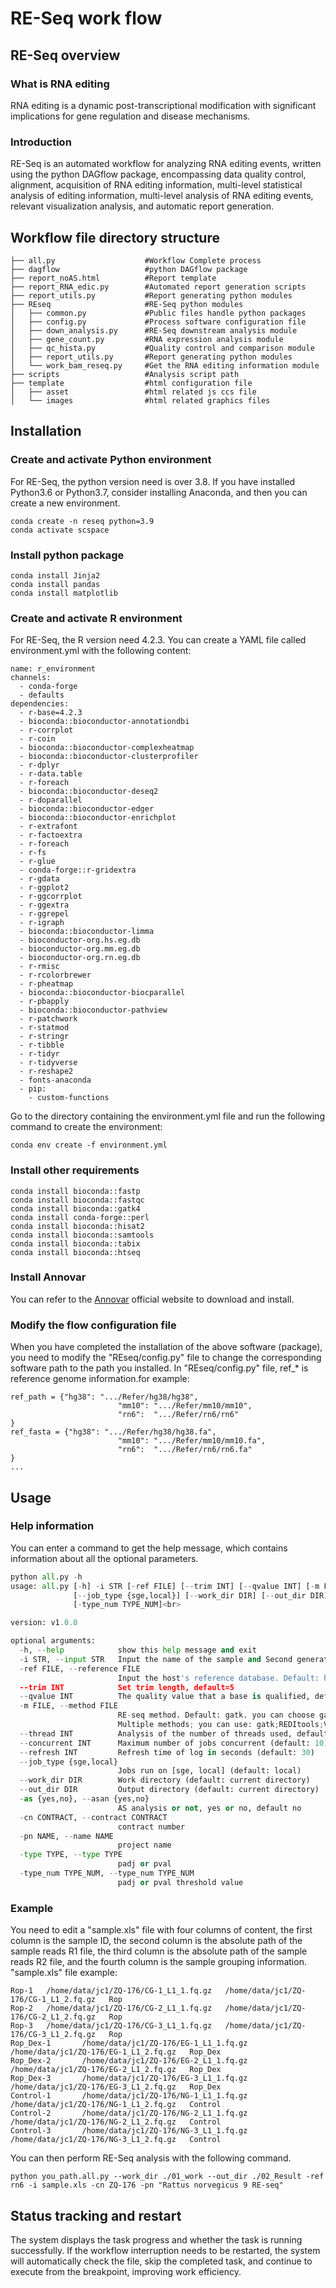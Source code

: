 RE-Seq work flow
=====
## RE-Seq overview

### What is RNA editing
RNA editing is a dynamic post-transcriptional modification with significant implications for gene regulation and disease mechanisms.
### Introduction
RE-Seq is an automated workflow for analyzing RNA editing events, written using the python DAGflow package, encompassing data quality control, alignment, acquisition of RNA editing information, multi-level statistical analysis of editing information, multi-level analysis of RNA editing events, relevant visualization analysis, and automatic report generation.

## Workflow file directory structure

```
├── all.py                    #Workflow Complete process
├── dagflow                   #python DAGflow package
├── report_noAS.html          #Report template
├── report_RNA_edic.py        #Automated report generation scripts
├── report_utils.py           #Report generating python modules
├── REseq                     #RE-Seq python modules
│   ├── common.py             #Public files handle python packages
│   ├── config.py             #Process software configuration file
│   ├── down_analysis.py      #RE-Seq downstream analysis module
│   ├── gene_count.py         #RNA expression analysis module
│   ├── qc_hista.py           #Quality control and comparison module
│   ├── report_utils.py       #Report generating python modules
│   └── work_bam_reseq.py     #Get the RNA editing information module
├── scripts                   #Analysis script path
├── template                  #html configuration file
│   ├── asset                 #html related js ccs file
│   └── images                #html related graphics files
```

Installation
-----

### Create and activate Python environment

For RE-Seq, the python version need is over 3.8. If you have installed Python3.6 or Python3.7, consider installing Anaconda, and then you can create a new environment.
```
conda create -n reseq python=3.9
conda activate scspace
```

### Install python package
```
conda install Jinja2
conda install pandas
conda install matplotlib
```

### Create and activate R environment
For RE-Seq, the R version need 4.2.3. You can create a YAML file called environment.yml with the following content:
```
name: r_environment
channels:
  - conda-forge
  - defaults
dependencies:
  - r-base=4.2.3
  - bioconda::bioconductor-annotationdbi
  - r-corrplot
  - r-coin
  - bioconda::bioconductor-complexheatmap
  - bioconda::bioconductor-clusterprofiler
  - r-dplyr
  - r-data.table
  - r-foreach
  - bioconda::bioconductor-deseq2
  - r-doparallel
  - bioconda::bioconductor-edger
  - bioconda::bioconductor-enrichplot
  - r-extrafont
  - r-factoextra
  - r-foreach
  - r-fs
  - r-glue
  - conda-forge::r-gridextra
  - r-gdata
  - r-ggplot2
  - r-ggcorrplot
  - r-ggextra
  - r-ggrepel
  - r-igraph
  - bioconda::bioconductor-limma
  - bioconductor-org.hs.eg.db
  - bioconductor-org.mm.eg.db
  - bioconductor-org.rn.eg.db
  - r-rmisc
  - r-rcolorbrewer
  - r-pheatmap
  - bioconda::bioconductor-biocparallel
  - r-pbapply
  - bioconda::bioconductor-pathview
  - r-patchwork
  - r-statmod
  - r-stringr
  - r-tibble
  - r-tidyr
  - r-tidyverse
  - r-reshape2
  - fonts-anaconda
  - pip:
    - custom-functions
```
Go to the directory containing the environment.yml file and run the following command to create the environment:
```
conda env create -f environment.yml
```

### Install other requirements
```
conda install bioconda::fastp
conda install bioconda::fastqc
conda install bioconda::gatk4
conda install conda-forge::perl
conda install bioconda::hisat2
conda install bioconda::samtools
conda install bioconda::tabix
conda install bioconda::htseq
```
### Install Annovar
You can refer to the [Annovar](https://annovar.openbioinformatics.org/en/latest/user-guide/download/) official website to download and install.

### Modify the flow configuration file

When you have completed the installation of the above software (package), you need to modify the "REseq/config.py" file to change the corresponding software path to the path you installed.
In "REseq/config.py" file, ref_* is reference genome information.for example:
```
ref_path = {"hg38": ".../Refer/hg38/hg38",
                        "mm10": ".../Refer/mm10/mm10",
                        "rn6":  ".../Refer/rn6/rn6"
}
ref_fasta = {"hg38": ".../Refer/hg38/hg38.fa",
                        "mm10": ".../Refer/mm10/mm10.fa",
                        "rn6":  ".../Refer/rn6/rn6.fa"
}
...
```

Usage
-----
### Help information
You can enter a command to get the help message, which contains information about all the optional parameters.

```python
python all.py -h 
usage: all.py [-h] -i STR [-ref FILE] [--trim INT] [--qvalue INT] [-m FILE] [--thread INT] [--concurrent INT] [--refresh INT]<br>
              [--job_type {sge,local}] [--work_dir DIR] [--out_dir DIR] [-as {yes,no}] -cn CONTRACT -pn NAME [-type TYPE]<br>
              [-type_num TYPE_NUM]<br>

version: v1.0.0

optional arguments:
  -h, --help            show this help message and exit
  -i STR, --input STR   Input the name of the sample and Second generation sequencing path.
  -ref FILE, --reference FILE
                        Input the host's reference database. Default: hg38. you can choose mm10 or rn6
  --trim INT            Set trim length, default=5
  --qvalue INT          The quality value that a base is qualified, default=20
  -m FILE, --method FILE
                        RE-seq method. Default: gatk. you can choose gatk; ; REDItools ; VarScan ; Sprint ; RED_ML. if you want choose
                        Multiple methods; you can use: gatk;REDItools;VarScan
  --thread INT          Analysis of the number of threads used, default=4
  --concurrent INT      Maximum number of jobs concurrent (default: 10)
  --refresh INT         Refresh time of log in seconds (default: 30)
  --job_type {sge,local}
                        Jobs run on [sge, local] (default: local)
  --work_dir DIR        Work directory (default: current directory)
  --out_dir DIR         Output directory (default: current directory)
  -as {yes,no}, --asan {yes,no}
                        AS analysis or not, yes or no, default no
  -cn CONTRACT, --contract CONTRACT
                        contract number
  -pn NAME, --name NAME
                        project name
  -type TYPE, --type TYPE
                        padj or pval
  -type_num TYPE_NUM, --type_num TYPE_NUM
                        padj or pval threshold value
```

### Example
You need to edit a "sample.xls" file with four columns of content, the first column is the sample ID, the second column is the absolute path of the sample reads R1 file, the third column is the absolute path of the sample reads R2 file, and the fourth column is the sample grouping information.
"sample.xls" file example:
```
Rop-1   /home/data/jc1/ZQ-176/CG-1_L1_1.fq.gz   /home/data/jc1/ZQ-176/CG-1_L1_2.fq.gz   Rop
Rop-2   /home/data/jc1/ZQ-176/CG-2_L1_1.fq.gz   /home/data/jc1/ZQ-176/CG-2_L1_2.fq.gz   Rop
Rop-3   /home/data/jc1/ZQ-176/CG-3_L1_1.fq.gz   /home/data/jc1/ZQ-176/CG-3_L1_2.fq.gz   Rop
Rop_Dex-1       /home/data/jc1/ZQ-176/EG-1_L1_1.fq.gz   /home/data/jc1/ZQ-176/EG-1_L1_2.fq.gz   Rop_Dex
Rop_Dex-2       /home/data/jc1/ZQ-176/EG-2_L1_1.fq.gz   /home/data/jc1/ZQ-176/EG-2_L1_2.fq.gz   Rop_Dex
Rop_Dex-3       /home/data/jc1/ZQ-176/EG-3_L1_1.fq.gz   /home/data/jc1/ZQ-176/EG-3_L1_2.fq.gz   Rop_Dex
Control-1       /home/data/jc1/ZQ-176/NG-1_L1_1.fq.gz   /home/data/jc1/ZQ-176/NG-1_L1_2.fq.gz   Control
Control-2       /home/data/jc1/ZQ-176/NG-2_L1_1.fq.gz   /home/data/jc1/ZQ-176/NG-2_L1_2.fq.gz   Control
Control-3       /home/data/jc1/ZQ-176/NG-3_L1_1.fq.gz   /home/data/jc1/ZQ-176/NG-3_L1_2.fq.gz   Control
```
You can then perform RE-Seq analysis with the following command.
```
python you_path.all.py --work_dir ./01_work --out_dir ./02_Result -ref rn6 -i sample.xls -cn ZQ-176 -pn "Rattus norvegicus 9 RE-seq"
```

## Status tracking and restart

The system displays the task progress and whether the task is running successfully. If the workflow interruption needs to be restarted, the system will automatically check the file, skip the completed task, and continue to execute from the breakpoint, improving work efficiency.
